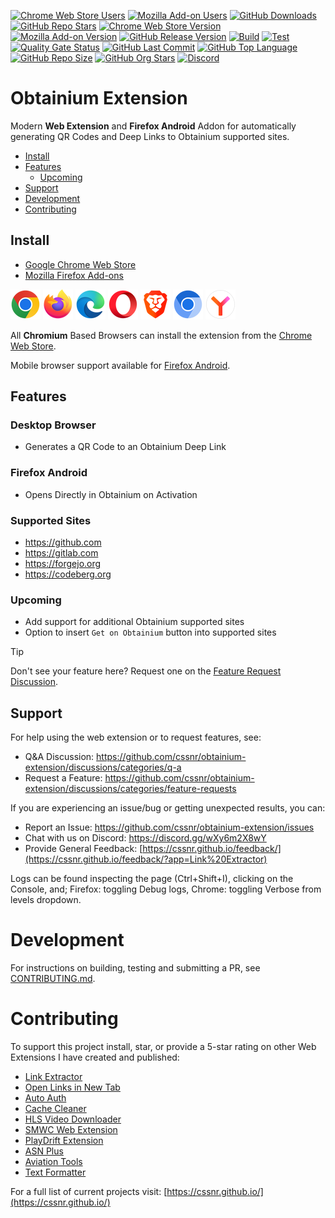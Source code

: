 [![Chrome Web Store Users](https://img.shields.io/chrome-web-store/users/xxxchromexxx?logo=google&logoColor=white&label=users)](https://chromewebstore.google.com/detail/obtainium-extension/xxxchromexxx)
[![Mozilla Add-on Users](https://img.shields.io/amo/users/obtainium-extension?logo=mozilla&label=users)](https://addons.mozilla.org/addon/obtainium-extension)
[![GitHub Downloads](https://img.shields.io/github/downloads/cssnr/obtainium-extension/total?logo=github)](https://github.com/cssnr/obtainium-extension/releases/latest)
[![GitHub Repo Stars](https://img.shields.io/github/stars/cssnr/obtainium-extension?style=flat&logo=github)](https://github.com/cssnr/obtainium-extension/stargazers)
[![Chrome Web Store Version](https://img.shields.io/chrome-web-store/v/xxxchromexxx?label=chrome&logo=googlechrome)](https://chromewebstore.google.com/detail/obtainium-extension/xxxchromexxx)
[![Mozilla Add-on Version](https://img.shields.io/amo/v/obtainium-extension?label=firefox&logo=firefox)](https://addons.mozilla.org/addon/obtainium-extension)
[![GitHub Release Version](https://img.shields.io/github/v/release/cssnr/obtainium-extension?logo=github)](https://github.com/cssnr/obtainium-extension/releases/latest)
[![Build](https://img.shields.io/github/actions/workflow/status/cssnr/obtainium-extension/build.yaml?logo=github&label=build)](https://github.com/cssnr/obtainium-extension/actions/workflows/build.yaml)
[![Test](https://img.shields.io/github/actions/workflow/status/cssnr/obtainium-extension/test.yaml?logo=github&label=test)](https://github.com/cssnr/obtainium-extension/actions/workflows/test.yaml)
[![Quality Gate Status](https://sonarcloud.io/api/project_badges/measure?project=cssnr_obtainium-extension&metric=alert_status)](https://sonarcloud.io/summary/new_code?id=cssnr_obtainium-extension)
[![GitHub Last Commit](https://img.shields.io/github/last-commit/cssnr/obtainium-extension?logo=github&label=updated)](https://github.com/cssnr/obtainium-extension/graphs/commit-activity)
[![GitHub Top Language](https://img.shields.io/github/languages/top/cssnr/obtainium-extension?logo=htmx&logoColor=white)](https://github.com/cssnr/obtainium-extension)
[![GitHub Repo Size](https://img.shields.io/github/repo-size/cssnr/obtainium-extension?logo=bookstack&logoColor=white&label=repo%20size)](https://github.com/cssnr/obtainium-extension)
[![GitHub Org Stars](https://img.shields.io/github/stars/cssnr?style=flat&logo=github&label=org%20stars)](https://cssnr.github.io/)
[![Discord](https://img.shields.io/discord/899171661457293343?logo=discord&logoColor=white&label=discord&color=7289da)](https://discord.gg/wXy6m2X8wY)

# Obtainium Extension

Modern **Web Extension** and **Firefox Android** Addon for automatically
generating QR Codes and Deep Links to Obtainium supported sites.

- [Install](#Install)
- [Features](#features)
  - [Upcoming](#upcoming)
- [Support](#support)
- [Development](#development)
- [Contributing](#Contributing)

## Install

- [Google Chrome Web Store](https://chromewebstore.google.com/detail/obtainium-extension/xxxchromexxx)
- [Mozilla Firefox Add-ons](https://addons.mozilla.org/addon/obtainium-extension)

[![Chrome](https://raw.githubusercontent.com/smashedr/logo-icons/master/browsers/chrome_48.png)](https://chromewebstore.google.com/detail/obtainium-extension/xxxchromexxx)
[![Firefox](https://raw.githubusercontent.com/smashedr/logo-icons/master/browsers/firefox_48.png)](https://addons.mozilla.org/addon/obtainium-extension)
[![Edge](https://raw.githubusercontent.com/smashedr/logo-icons/master/browsers/edge_48.png)](https://chromewebstore.google.com/detail/obtainium-extension/xxxchromexxx)
[![Opera](https://raw.githubusercontent.com/smashedr/logo-icons/master/browsers/opera_48.png)](https://chromewebstore.google.com/detail/obtainium-extension/xxxchromexxx)
[![Brave](https://raw.githubusercontent.com/smashedr/logo-icons/master/browsers/brave_48.png)](https://chromewebstore.google.com/detail/obtainium-extension/xxxchromexxx)
[![Chromium](https://raw.githubusercontent.com/smashedr/logo-icons/master/browsers/chromium_48.png)](https://chromewebstore.google.com/detail/obtainium-extension/xxxchromexxx)
[![Yandex](https://raw.githubusercontent.com/smashedr/logo-icons/master/browsers/yandex_48.png)](https://chromewebstore.google.com/detail/obtainium-extension/xxxchromexxx)

All **Chromium** Based Browsers can install the extension from the
[Chrome Web Store](https://chromewebstore.google.com/detail/obtainium-extension/xxxchromexxx).

Mobile browser support available for [Firefox Android](https://addons.mozilla.org/addon/obtainium-extension).

## Features

### Desktop Browser

- Generates a QR Code to an Obtainium Deep Link

### Firefox Android

- Opens Directly in Obtainium on Activation

### Supported Sites

- https://github.com
- https://gitlab.com
- https://forgejo.org
- https://codeberg.org

### Upcoming

- Add support for additional Obtainium supported sites
- Option to insert `Get on Obtainium` button into supported sites

> [!TIP]
> Don't see your feature here?
> Request one on the [Feature Request Discussion](https://github.com/cssnr/obtainium-extension/discussions/categories/feature-requests).

## Support

For help using the web extension or to request features, see:

- Q&A Discussion: https://github.com/cssnr/obtainium-extension/discussions/categories/q-a
- Request a Feature: https://github.com/cssnr/obtainium-extension/discussions/categories/feature-requests

If you are experiencing an issue/bug or getting unexpected results, you can:

- Report an Issue: https://github.com/cssnr/obtainium-extension/issues
- Chat with us on Discord: https://discord.gg/wXy6m2X8wY
- Provide General Feedback: [https://cssnr.github.io/feedback/](https://cssnr.github.io/feedback/?app=Link%20Extractor)

Logs can be found inspecting the page (Ctrl+Shift+I), clicking on the Console, and;
Firefox: toggling Debug logs, Chrome: toggling Verbose from levels dropdown.

# Development

For instructions on building, testing and submitting a PR, see [CONTRIBUTING.md](CONTRIBUTING.md).

# Contributing

To support this project install, star, or provide a 5-star rating on other Web Extensions I have created and published:

- [Link Extractor](https://github.com/cssnr/link-extractor?tab=readme-ov-file#readme)
- [Open Links in New Tab](https://github.com/cssnr/open-links-in-new-tab?tab=readme-ov-file#readme)
- [Auto Auth](https://github.com/cssnr/auto-auth?tab=readme-ov-file#readme)
- [Cache Cleaner](https://github.com/cssnr/cache-cleaner?tab=readme-ov-file#readme)
- [HLS Video Downloader](https://github.com/cssnr/hls-video-downloader?tab=readme-ov-file#readme)
- [SMWC Web Extension](https://github.com/cssnr/smwc-web-extension?tab=readme-ov-file#readme)
- [PlayDrift Extension](https://github.com/cssnr/playdrift-extension?tab=readme-ov-file#readme)
- [ASN Plus](https://github.com/cssnr/asn-plus?tab=readme-ov-file#readme)
- [Aviation Tools](https://github.com/cssnr/aviation-tools?tab=readme-ov-file#readme)
- [Text Formatter](https://github.com/cssnr/text-formatter?tab=readme-ov-file#readme)

For a full list of current projects visit: [https://cssnr.github.io/](https://cssnr.github.io/)
